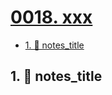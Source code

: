 # [0018. xxx](https://github.com/Tdahuyou/TNotes.notes/tree/main/notes/0018.%20xxx)

<!-- region:toc -->

- [1. 📒 notes_title](#1--notes_title)

<!-- endregion:toc -->

## 1. 📒 notes_title
